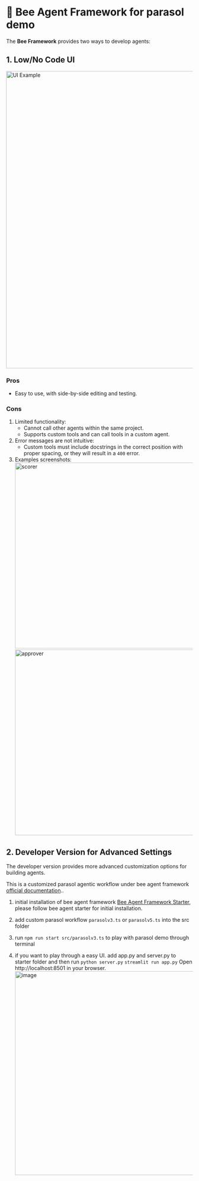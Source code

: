 # 🐝 Bee Agent Framework for parasol demo 

The **Bee Framework** provides two ways to develop agents:  

## 1. Low/No Code UI  
<img width="800" alt="UI Example" src="https://github.com/user-attachments/assets/a7c57c50-1df9-4c37-be3d-0d2cedfaabfe" />  

### Pros
- Easy to use, with side-by-side editing and testing.

### Cons
1. Limited functionality:
   - Cannot call other agents within the same project.
   - Supports custom tools and can call tools in a custom agent.
2. Error messages are not intuitive:
   - Custom tools must include docstrings in the correct position with proper spacing, or they will result in a `400` error.
3. Examples screenshots:  
   <img width="500" height="500" alt="scorer" src="https://github.com/user-attachments/assets/554a074e-4c50-46d3-895b-bbcedb77ea44" />
   <img width="500" height="500" alt="approver" src="https://github.com/user-attachments/assets/e0d5fe60-a17b-4fee-b960-6f03e679feb8" />  

## 2. Developer Version for Advanced Settings  
The developer version provides more advanced customization options for building agents.

This is a customized parasol agentic workflow under bee agent framework [official documentation](https://i-am-bee.github.io/bee-agent-framework/).. 

1. initial installation of bee agent framework
[Bee Agent Framework Starter]([https://github.com/i-am-bee/bee-agent-framework](https://github.com/i-am-bee/bee-agent-framework-starter)), 
please follow bee agent starter for initial installation.

2. add custom parasol workflow `parasolv3.ts` or `parasolv5.ts` into the src folder
3. run `npm run start src/parasolv3.ts` to play with parasol demo through terminal
4. if you want to play through a easy UI.
   add app.py and server.py to starter folder
   and then run
   `python server.py`
   `streamlit run app.py`
   Open http://localhost:8501 in your browser.   
   <img width="549" alt="image" src="https://github.com/user-attachments/assets/86d04051-36f4-4f9a-9e70-da39340a72be" />
